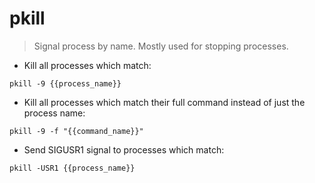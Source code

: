 # pkill

> Signal process by name.
> Mostly used for stopping processes.

- Kill all processes which match:

`pkill -9 {{process_name}}`

- Kill all processes which match their full command instead of just the process name:

`pkill -9 -f "{{command_name}}"`

- Send SIGUSR1 signal to processes which match:

`pkill -USR1 {{process_name}}`
